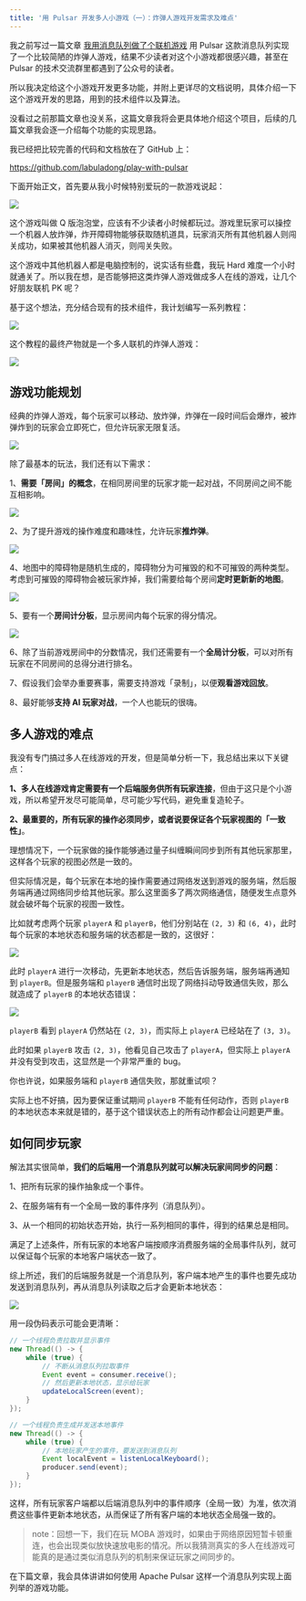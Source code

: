 ```yaml
---
title: '用 Pulsar 开发多人小游戏（一）：炸弹人游戏开发需求及难点'
---
```


我之前写过一篇文章 [我用消息队列做了个联机游戏](https://mp.weixin.qq.com/s/kI0HUTFVr4YEBpLRZWLEDg) 用 Pulsar 这款消息队列实现了一个比较简陋的炸弹人游戏，结果不少读者对这个小游戏都很感兴趣，甚至在 Pulsar 的技术交流群里都遇到了公众号的读者。

所以我决定给这个小游戏开发更多功能，并附上更详尽的文档说明，具体介绍一下这个游戏开发的思路，用到的技术组件以及算法。

没看过之前那篇文章也没关系，这篇文章我将会更具体地介绍这个项目，后续的几篇文章我会逐一介绍每个功能的实现思路。

我已经把比较完善的代码和文档放在了 GitHub 上：

https://github.com/labuladong/play-with-pulsar

下面开始正文，首先要从我小时候特别爱玩的一款游戏说起：

![](https://labuladong.github.io/pictures/pulsar-game/0.jpg)

这个游戏叫做 Q 版泡泡堂，应该有不少读者小时候都玩过。游戏里玩家可以操控一个机器人放炸弹，炸开障碍物能够获取随机道具，玩家消灭所有其他机器人则闯关成功，如果被其他机器人消灭，则闯关失败。

这个游戏中其他机器人都是电脑控制的，说实话有些蠢，我玩 Hard 难度一个小时就通关了。所以我在想，是否能够把这类炸弹人游戏做成多人在线的游戏，让几个好朋友联机 PK 呢？

基于这个想法，充分结合现有的技术组件，我计划编写一系列教程：

![](https://labuladong.github.io/pictures/pulsar-game/plan.jpg)

这个教程的最终产物就是一个多人联机的炸弹人游戏：

![](https://labuladong.github.io/pictures/pulsar-game/preview.jpg)

## 游戏功能规划

经典的炸弹人游戏，每个玩家可以移动、放炸弹，炸弹在一段时间后会爆炸，被炸弹炸到的玩家会立即死亡，但允许玩家无限复活。

![](https://labuladong.github.io/pictures/pulsar-game/revive.gif)

除了最基本的玩法，我们还有以下需求：

1、**需要「房间」的概念**，在相同房间里的玩家才能一起对战，不同房间之间不能互相影响。

![](https://labuladong.github.io/pictures/pulsar-game/roomname.jpg)

2、为了提升游戏的操作难度和趣味性，允许玩家**推炸弹**。

![](https://labuladong.github.io/pictures/pulsar-game/pushbomb.gif)

4、地图中的障碍物是随机生成的，障碍物分为可摧毁的和不可摧毁的两种类型。考虑到可摧毁的障碍物会被玩家炸掉，我们需要给每个房间**定时更新新的地图**。

![](https://labuladong.github.io/pictures/pulsar-game/mapupdate.gif)

5、要有一个**房间计分板**，显示房间内每个玩家的得分情况。

![](https://labuladong.github.io/pictures/pulsar-game/scoreboard.jpg)

6、除了当前游戏房间中的分数情况，我们还需要有一个**全局计分板**，可以对所有玩家在不同房间的总得分进行排名。

7、假设我们会举办重要赛事，需要支持游戏「录制」，以便**观看游戏回放**。

8、最好能够**支持 AI 玩家对战**，一个人也能玩的很嗨。

## 多人游戏的难点

我没有专门搞过多人在线游戏的开发，但是简单分析一下，我总结出来以下关键点：

**1、多人在线游戏肯定需要有一个后端服务供所有玩家连接**，但由于这只是个小游戏，所以希望开发尽可能简单，尽可能少写代码，避免重复造轮子。

**2、最重要的，所有玩家的操作必须同步，或者说要保证各个玩家视图的「一致性」**。

理想情况下，一个玩家做的操作能够通过量子纠缠瞬间同步到所有其他玩家那里，这样各个玩家的视图必然是一致的。

但实际情况是，每个玩家在本地的操作需要通过网络发送到游戏的服务端，然后服务端再通过网络同步给其他玩家。那么这里面多了两次网络通信，随便发生点意外就会破坏每个玩家的视图一致性。

比如就考虑两个玩家 `playerA` 和 `playerB`，他们分别站在 `(2, 3)` 和 `(6, 4)`，此时每个玩家的本地状态和服务端的状态都是一致的，这很好：

![](https://labuladong.github.io/pictures/pulsar-game/1.jpeg)

此时 `playerA` 进行一次移动，先更新本地状态，然后告诉服务端，服务端再通知到 `playerB`。但是服务端和 `playerB` 通信时出现了网络抖动导致通信失败，那么就造成了 `playerB` 的本地状态错误：

![](https://labuladong.github.io/pictures/pulsar-game/2.jpeg)

`playerB` 看到 `playerA` 仍然站在 `(2, 3)`，而实际上 `playerA` 已经站在了 `(3, 3)`。

此时如果 `playerB` 攻击 `(2, 3)`，他看见自己攻击了 `playerA`，但实际上 `playerA` 并没有受到攻击，这显然是一个非常严重的 bug。

你也许说，如果服务端和 `playerB` 通信失败，那就重试呗？

实际上也不好搞，因为要保证重试期间 `playerB` 不能有任何动作，否则 `playerB` 的本地状态本来就是错的，基于这个错误状态上的所有动作都会让问题更严重。

## 如何同步玩家

解法其实很简单，**我们的后端用一个消息队列就可以解决玩家间同步的问题**：

1、把所有玩家的操作抽象成一个事件。

2、在服务端有有一个全局一致的事件序列（消息队列）。

3、从一个相同的初始状态开始，执行一系列相同的事件，得到的结果总是相同。

满足了上述条件，所有玩家的本地客户端按顺序消费服务端的全局事件队列，就可以保证每个玩家的本地客户端状态一致了。

综上所述，我们的后端服务就是一个消息队列，客户端本地产生的事件也要先成功发送到消息队列，再从消息队列读取之后才会更新本地状态：

![](https://labuladong.github.io/pictures/pulsar-game/3.jpeg)

用一段伪码表示可能会更清晰：

```java
// 一个线程负责拉取并显示事件
new Thread(() -> {
    while (true) {
        // 不断从消息队列拉取事件
        Event event = consumer.receive();
        // 然后更新本地状态，显示给玩家
        updateLocalScreen(event);
    }
});

// 一个线程负责生成并发送本地事件
new Thread(() -> {
    while (true) {
        // 本地玩家产生的事件，要发送到消息队列
        Event localEvent = listenLocalKeyboard();
        producer.send(event);
    }
});
```

这样，所有玩家客户端都以后端消息队列中的事件顺序（全局一致）为准，依次消费这些事件更新本地状态，从而保证了所有客户端的本地状态全局强一致的。

> note：回想一下，我们在玩 MOBA 游戏时，如果由于网络原因短暂卡顿重连，也会出现类似放快速放电影的情况。所以我猜测真实的多人在线游戏可能真的是通过类似消息队列的机制来保证玩家之间同步的。

在下篇文章，我会具体讲讲如何使用 Apache Pulsar 这样一个消息队列实现上面列举的游戏功能。

